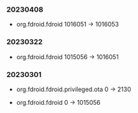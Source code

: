 ### 20230408

- org.fdroid.fdroid 1016051 -> 1016053

### 20230322

- org.fdroid.fdroid 1015056 -> 1016051

### 20230301

- org.fdroid.fdroid.privileged.ota 0 -> 2130

- org.fdroid.fdroid 0 -> 1015056


